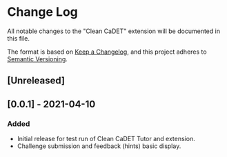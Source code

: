 # Change Log

All notable changes to the "Clean CaDET" extension will be documented in this file.

The format is based on [Keep a Changelog](https://keepachangelog.com/en/1.0.0/), and this project adheres to [Semantic Versioning](https://semver.org/spec/v2.0.0.html).

## [Unreleased]


## [0.0.1] - 2021-04-10
### Added
- Initial release for test run of Clean CaDET Tutor and extension.
- Challenge submission and feedback (hints) basic display.